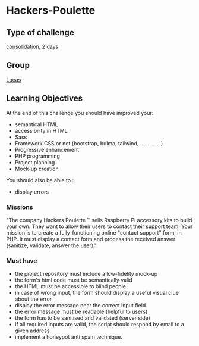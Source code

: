 # Hackers-Poulette
## Type of challenge 
consolidation, 2 days
## Group 
[Lucas](https://github.com/lbeauloi)
## Learning Objectives
At the end of this challenge you should have improved your:

* semantical HTML
* accessibility in HTML
* Sass
* Framework CSS or not (bootstrap, bulma, tailwind, ............. )
* Progressive enhancement
* PHP programming
* Project planning
* Mock-up creation
 
You should also be able to :

* display errors


### Missions
"The company Hackers Poulette ™ sells Raspberry Pi accessory kits to build your own. They want to allow their users to contact their support team. Your mission is to create a fully-functioning online "contact support" form, in PHP. It must display a contact form and process the received answer (sanitize, validate, answer the user)."

<!-- ### Goal
![Alt text](https://github.com/becodeorg/CRL-KELLER-6/blob/main/1.TRAIL/2.The-Hill/2.PHP/AZ-Store/az_store.png) -->

### Must have
   
* the project repository must include a low-fidelity mock-up
* the form's html code must be semantically valid
* the HTML must be accessible to blind people
* in case of wrong input, the form should display a useful visual clue about the error
* display the error message near the correct input field
* the error message must be readable (helpful to users)
* the form has to be sanitised and validated (server side)
* if all required inputs are valid, the script should respond by email to a given address
* implement a honeypot anti spam technique.


<!-- ## Difficultés 
* Tom
  * bosser sur une pièce du "puzzle"
  * essayer le bonus : petit bug

* Elodie
  * récup les données
  * sanitize

* Lucas
  * comment ajouter du CSS dans un PHP file
  * config localhost
  * transposer la théorie des exercices du parcours PHP au travail de groupe -->